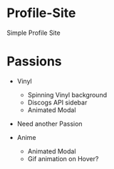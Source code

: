 # Profile-Site
Simple Profile Site


# Passions

- Vinyl
    - Spinning Vinyl background
    - Discogs API sidebar
    - Animated Modal
    
- Need another Passion
    
- Anime
    - Animated Modal
    - Gif animation on Hover?